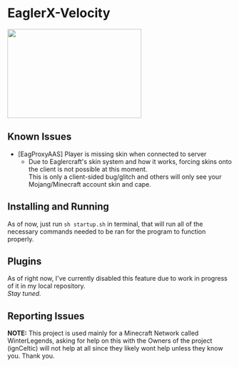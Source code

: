 # EaglerX-Velocity

<img height="200px" width="300px" src="https://static.wikia.nocookie.net/5c5c9a8f-1952-4c28-9cc8-ed98f86631d0"></img>

## Known Issues
											
- [EagProxyAAS] Player is missing skin when connected to server
  - Due to Eaglercraft's skin system and how it works, forcing skins onto the client is not possible at this moment. <br>This is only a client-sided bug/glitch and others will only see your Mojang/Minecraft account skin and cape.

## Installing and Running

As of now, just run `sh startup.sh` in terminal,
that will run all of the necessary commands needed
to be ran for the program to function properly.

## Plugins

As of right now, I've currently disabled this feature due to work in progress of it in my local repository.
<br>*Stay tuned.*

## Reporting Issues

**NOTE:** This project is used mainly for a Minecraft Network called WinterLegends, asking for help on this with the Owners of the project (ignCeltic) will not help at all since they likely wont help unless they know you. Thank you. 
